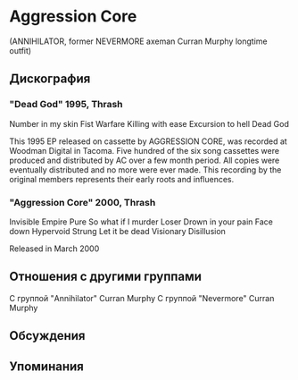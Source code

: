 # Aggression Core

(ANNIHILATOR, former NEVERMORE axeman Curran Murphy longtime outfit)

## Дискография

### "Dead God" 1995, Thrash

Number in my skin 
Fist 
Warfare
Killing with ease 
Excursion to hell 
Dead God

This 1995 EP released on cassette by AGGRESSION CORE, was recorded at Woodman Digital in Tacoma. Five hundred of the six song cassettes were produced  and distributed by AC over a few month period. All copies were eventually distributed and no more were ever made. This recording by the original members represents their early roots and influences. 

### "Aggression Core" 2000, Thrash

Invisible Empire 
Pure 
So what if I murder 
Loser
Drown in your pain 
Face down 
Hypervoid 
Strung
Let it be dead 
Visionary 
Disillusion


Released in March 2000



## Отношения с другими группами

C группой "Annihilator" Curran Murphy
C группой "Nevermore" Curran Murphy

## Обсуждения


## Упоминания

